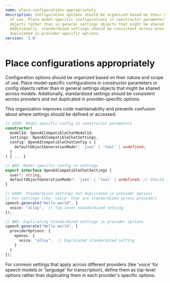 ```yaml
---
name: place-configurations-appropriately
description: Configuration options should be organized based on their nature and scope
  of use. Place model-specific configurations in constructor parameters or config
  objects rather than in general settings objects that might be shared across models.
  Additionally, standardized settings should be consistent across providers and not
  duplicated in provider-specific options.
version: '1.0'
---
```

# Place configurations appropriately

Configuration options should be organized based on their nature and scope of use. Place model-specific configurations in constructor parameters or config objects rather than in general settings objects that might be shared across models. Additionally, standardized settings should be consistent across providers and not duplicated in provider-specific options.

This organization improves code maintainability and prevents confusion about where settings should be defined or accessed.

```typescript
// GOOD: Model-specific config in constructor parameters
constructor(
  modelId: OpenAICompatibleChatModelId,
  settings: OpenAICompatibleChatSettings,
  config: OpenAICompatibleChatConfig & {
    defaultObjectGenerationMode?: 'json' | 'tool' | undefined;
  }
) { ... }

// BAD: Model-specific config in settings
export interface OpenAICompatibleChatSettings {
  user?: string;
  defaultObjectGenerationMode?: 'json' | 'tool' | undefined; // Should be in config instead
}

// GOOD: Standardized settings not duplicated in provider options
// For settings like 'voice' that are standardized across providers
speech.generate("Hello world", {
  voice: "alloy",  // Top-level standardized setting
});

// BAD: Duplicating standardized settings in provider options
speech.generate("Hello world", {
  providerOptions: {
    openai: {
      voice: "alloy",  // Duplicated standardized setting
    }
  }
});
```

For common settings that apply across different providers (like 'voice' for speech models or 'language' for transcription), define them as top-level options rather than duplicating them in each provider's specific options.
